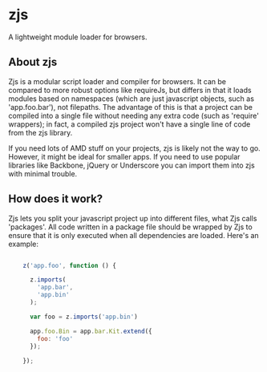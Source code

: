 zjs
===
A lightweight module loader for browsers.

About zjs
---------
Zjs is a modular script loader and compiler for browsers. It can be compared to
more robust options like requireJs, but differs in that it loads modules based on
namespaces (which are just javascript objects, such as 'app.foo.bar'), not filepaths.
The advantage of this is that a project can be compiled into a single file without
needing any extra code (such as 'require' wrappers); in fact, a compiled zjs project
won't have a single line of code from the zjs library.

If you need lots of AMD stuff on your projects, zjs is likely not the way to go. However,
it might be ideal for smaller apps. If you need to use popular libraries like Backbone, jQuery
or Underscore you can import them into zjs with minimal trouble.

How does it work?
-----------------
Zjs lets you split your javascript project up into different files, what Zjs calls 'packages'.
All code written in a package file should be wrapped by Zjs to ensure that it is only
executed when all dependencies are loaded. Here's an example:

```js

    z('app.foo', function () {

      z.imports(
        'app.bar',
        'app.bin'
      );

      var foo = z.imports('app.bin')

      app.foo.Bin = app.bar.Kit.extend({
        foo: 'foo'
      });
      
    });

```
